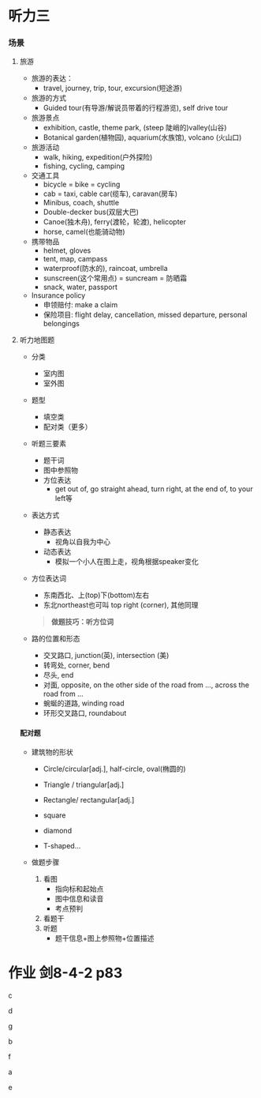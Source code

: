 # 听力三

### 场景

1. 旅游

   - 旅游的表达：
     - travel, journey, trip, tour, excursion(短途游)
   - 旅游的方式
     - Guided tour(有导游/解说员带着的行程游览), self drive tour
   - 旅游景点
     - exhibition, castle, theme park, (steep 陡峭的)valley(山谷)
     - Botanical garden(植物园), aquarium(水族馆), volcano (火山口)
   - 旅游活动
     - walk, hiking, expedition(户外探险)
     - fishing, cycling, camping
   - 交通工具
     - bicycle = bike = cycling
     - cab = taxi, cable car(缆车), caravan(房车)
     - Minibus, coach, shuttle
     - Double-decker bus(双层大巴)
     - Canoe(独木舟), ferry(渡轮，轮渡), helicopter 
     - horse, camel(也能骑动物)
   - 携带物品
     - helmet, gloves
     - tent, map, campass
     - waterproof(防水的), raincoat, umbrella
     - sunscreen(这个常用点) = suncream = 防晒霜
     - snack, water, passport
   - Insurance policy
     - 申领赔付: make a claim
     - 保险项目: flight delay, cancellation, missed departure, personal belongings 
   
1. 听力地图题

   - 分类
   
     - 室内图
     - 室外图
   
   - 题型
   
     - 填空类
     - 配对类（更多）
   
   - 听题三要素
   
     - 题干词
     - 图中参照物
     - 方位表达
       - get out of, go straight ahead, turn right, at the end of, to your left等
   
   - 表达方式
   
     - 静态表达
       - 视角以自我为中心
     - 动态表达
       - 模拟一个小人在图上走，视角根据speaker变化
   
   - 方位表达词
   
     - 东南西北、上(top)下(bottom)左右
     - 东北northeast也可叫 top right (corner), 其他同理
   
     > **做题技巧：听方位词**
   
   - 路的位置和形态
   
     - 交叉路口, junction(英), intersection (美)
     - 转弯处, corner, bend
     - 尽头, end
     - 对面, opposite, on the other side of the road from ..., across the road from ... 
     - 蜿蜒的道路, winding road
     - 环形交叉路口, roundabout
   
   
   
   #### 配对题
   
   - 建筑物的形状
   
     - Circle/circular[adj.], half-circle, oval(椭圆的)
   
     - Triangle / triangular[adj.]
   
     - Rectangle/ rectangular[adj.]
   
     - square
   
     - diamond
   
     - T-shaped...
   
   - 做题步骤
   
     1. 看图
        - 指向标和起始点
        - 图中信息和读音
        - 考点预判
     2. 看题干
     3. 听题
        - 题干信息+图上参照物+位置描述





# 作业 剑8-4-2 p83

c

d

g

b

f

a

e



